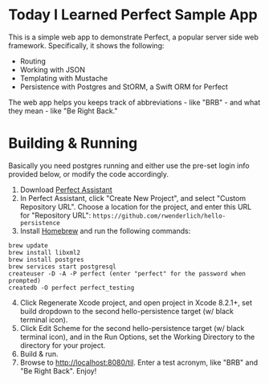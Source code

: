 # Today I Learned Perfect Sample App

This is a simple web app to demonstrate Perfect, a popular server side web framework. Specifically, it shows the following:

* Routing
* Working with JSON
* Templating with Mustache
* Persistence with Postgres and StORM, a Swift ORM for Perfect

The web app helps you keeps track of abbreviations - like "BRB" - and what they mean - like "Be Right Back."

# Building & Running

Basically you need postgres running and either use the pre-set login info provided below, or modify the code accordingly.

1. Download [Perfect Assistant](http://perfect.org/en/assistant/) 
2. In Perfect Assistant, click "Create New Project", and select "Custom Repository URL". Choose a location for the project, and enter this URL for "Repository URL": `https://github.com/rwenderlich/hello-persistence`
3. Install [Homebrew](http://brew.sh) and run the following commands:

```
brew update
brew install libxml2
brew install postgres
brew services start postgresql
createuser -D -A -P perfect (enter "perfect" for the password when prompted)
createdb -O perfect perfect_testing
```

4. Click Regenerate Xcode project, and open project in Xcode 8.2.1+, set build dropdown to the second hello-persistence target (w/ black terminal icon).
5. Click Edit Scheme for the second hello-persistence target (w/ black terminal icon), and in the Run Options, set the Working Directory to the directory for your project.
6. Build & run.
7. Browse to [http://localhost:8080/til](http://localhost:8080/til). Enter a test acronym, like "BRB" and "Be Right Back". Enjoy!



